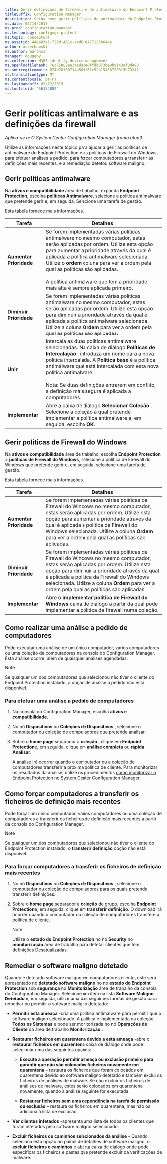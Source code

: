 ```yaml
---
title: Gerir definições de firewall e de antimalware do Endpoint Protection"
titleSuffix: Configuration Manager
description: Saiba como gerir políticas de antimalware do Endpoint Protection e políticas de Firewall do Windows no Microsoft System Center 2012 Configuration Manager.
ms.date: 02/14/2017
ms.prod: configuration-manager
ms.technology: configmgr-protect
ms.topic: conceptual
ms.assetid: 44ea03a1-f28d-401c-aed6-6477123b64ae
author: aczechowski
ms.author: aaroncz
manager: dougeby
ms.collection: M365-identity-device-management
ms.openlocfilehash: 76c75082ea3aedace6ffdb073be9b9143af8d498
ms.sourcegitcommit: 874d78f08714a509f61c52b154387268f5b73242
ms.translationtype: MT
ms.contentlocale: pt-PT
ms.lasthandoff: 02/12/2019
ms.locfileid: "56134889"
---
```

# <a name="manage-antimalware-policies-and-firewall-settings"></a>Gerir políticas antimalware e as definições da firewall

*Aplica-se a: O System Center Configuration Manager (ramo atual)*

Utilize as informações neste tópico para ajudar a gerir as políticas de antimalware do Endpoint Protection e as políticas de Firewall do Windows, para efetuar análises a pedido, para forçar computadores a transferir as definições mais recentes, e a remediação detetou software maligno.  


## <a name="manage-antimalware-policies"></a>Gerir políticas antimalware  
 Na **ativos e compatibilidade** área de trabalho, expanda **Endpoint Protection**, escolha **políticas Antimalware**, selecione a política antimalware que pretende gerir e, em seguida, Selecione uma tarefa de gestão.  

 Esta tabela fornece mais informações.  

|Tarefa|Detalhes|  
|----------|-------------|  
|**Aumentar Prioridade**|Se forem implementadas várias políticas antimalware no mesmo computador, estas serão aplicadas por ordem. Utilize esta opção para aumentar a prioridade através da qual é aplicada a política antimalware selecionada. Utilize o **ordem** coluna para ver a ordem pela qual as políticas são aplicadas.<br /><br /> A política antimalware que tem a prioridade mais alta é sempre aplicada primeiro.|  
|**Diminuir Prioridade**|Se forem implementadas várias políticas antimalware no mesmo computador, estas serão aplicadas por ordem. Utilize esta opção para diminuir a prioridade através da qual é aplicada a política antimalware selecionada. Utilize a coluna **Ordem** para ver a ordem pela qual as políticas são aplicadas.|  
|**Unir**|Intercala as duas políticas antimalware selecionadas. Na caixa de diálogo **Políticas de Intercalação** , introduza um nome para a nova política intercalada. A **Política base** é a política antimalware que está intercalada com esta nova política antimalware.<br /><br /> Nota: Se duas definições entrarem em conflito, a definição mais segura é aplicada a computadores.|  
|**Implementar**|Abre a caixa de diálogo **Selecionar Coleção** . Selecione a coleção à qual pretende implementar a política antimalware e, em seguida, escolha **OK**.|  

## <a name="manage-windows-firewall-policies"></a>Gerir políticas de Firewall do Windows  
 Na **ativos e compatibilidade** área de trabalho, escolha **Endpoint Protection** > **políticas de Firewall do Windows**, selecione a política de Firewall do Windows que pretende gerir e, em seguida, selecione uma tarefa de gestão.  

 Esta tabela fornece mais informações.  

|Tarefa|Detalhes|  
|----------|-------------|  
|**Aumentar Prioridade**|Se forem implementadas várias políticas de Firewall do Windows no mesmo computador, estas serão aplicadas por ordem. Utilize esta opção para aumentar a prioridade através da qual é aplicada a política de Firewall do Windows selecionada. Utilize a coluna **Ordem** para ver a ordem pela qual as políticas são aplicadas.|  
|**Diminuir Prioridade**|Se forem implementadas várias políticas de Firewall do Windows no mesmo computador, estas serão aplicadas por ordem. Utilize esta opção para diminuir a prioridade através da qual é aplicada a política da Firewall do Windows selecionada. Utilize a coluna **Ordem** para ver a ordem pela qual as políticas são aplicadas.|  
|**Implementar**|Abre o **implementar política de Firewall do Windows** caixa de diálogo a partir da qual pode implementar a política de firewall numa coleção.|  

## <a name="how-to-perform-an-on-demand-scan-of-computers"></a>Como realizar uma análise a pedido de computadores  
 Pode executar uma análise de um único computador, vários computadores ou uma coleção de computadores na consola do Configuration Manager. Esta análise ocorre, além de quaisquer análises agendadas.

> [!NOTE]  
>  Se qualquer um dos computadores que selecionou não tiver o cliente do Endpoint Protection instalado, a opção de análise a pedido não está disponível.  

### <a name="to-perform-an-on-demand-scan-of-computers"></a>Para efetuar uma análise a pedido de computadores  

1. Na consola do Configuration Manager, escolha **ativos e compatibilidade**.  

2. No nó **Dispositivos** ou **Coleções de Dispositivos** , selecione o computador ou coleção de computadores que pretende analisar.  

3. Sobre o **home page** separador a **coleção** , clique em **Endpoint Protection**e, em seguida, clique em **análise completa** ou **rápida Analisar**.  

   A análise irá ocorrer quando o computador ou a coleção de computadores transferir a próxima política de cliente. Para monitorizar os resultados da análise, utilize os procedimentos [como monitorizar o Endpoint Protection no System Center Configuration Manager](../../protect/deploy-use/monitor-endpoint-protection.md).  

## <a name="how-to-force-computers-to-download-the-latest-definition-files"></a>Como forçar computadores a transferir os ficheiros de definição mais recentes  
 Pode forçar um único computador, vários computadores ou uma coleção de computadores a transferir os ficheiros de definição mais recentes a partir da consola do Configuration Manager.  

> [!NOTE]  
>  Se qualquer um dos computadores que selecionou não tiver o cliente do Endpoint Protection instalado, o **transferir definição** opção não está disponível.  

### <a name="to-force-computers-to-download-the-latest-definition-files"></a>Para forçar computadores a transferir os ficheiros de definição mais recentes  

1.  No nó **Dispositivos** ou **Coleções de Dispositivos** , selecione o computador ou coleção de computadores para os quais pretende transferir definições.  

2.  Sobre o **home page** separador a **coleção** de grupo, escolha **Endpoint Protection**e, em seguida, clique em **transferir definição**. O download irá ocorrer quando o computador ou coleção de computadores transfere a política de cliente.  

    > [!NOTE]  
    >  Utilize o **estado do Endpoint Protection** no nó **Security** no **monitorização** área de trabalho para detetar clientes que têm definições Desatualizadas.  

## <a name="remediate-detected-malware"></a>Remediar o software maligno detetado  
 Quando é detetado software maligno em computadores cliente, este será apresentado no **detetado software maligno** no nó **estado do Endpoint Protection** sob **segurança** no  **Monitorização** área de trabalho da consola do Configuration Manager. Selecione um item na lista **Software Maligno Detetado** e, em seguida, utilize uma das seguintes tarefas de gestão para remediar ou permitir o software maligno detetado:  

-   **Permitir esta ameaça** -cria uma política antimalware para permitir que o software maligno selecionado. A política é implementada na coleção **Todos os Sistemas** e pode ser monitorizada no nó **Operações de Cliente** da área de trabalho **Monitorização** .  

-   **Restaurar ficheiros em quarentena devido a esta ameaça** -abre o **restaurar ficheiros em quarentena** caixa de diálogo onde pode selecionar uma das seguintes opções:  

    -   **Execute a operação permitir ameaça ou exclusão primeiro para garantir que não são colocados ficheiros novamente em quarentena** – restaura os ficheiros que foram colocados em quarentena devido ao software maligno detetado e também exclui os ficheiros de análises de malware. Se não excluir os ficheiros de análises de malware, estes serão colocados em quarentena novamente, quando a análise seguinte for executada.  

    -   **Restaurar ficheiros sem uma dependência na tarefa de permissão ou exclusão** – restaura os ficheiros em quarentena, mas não os adiciona à lista de exclusão.  

-   **Ver clientes infetados** -apresenta uma lista de todos os clientes que foram infetados pelo software maligno selecionado.  

-   **Excluir ficheiros ou caminhos selecionados da análise** - Quando seleciona esta opção no painel de detalhes de software maligno, o **excluir ficheiros e caminhos** é aberta caixa de diálogo onde pode especificar os ficheiros e pastas que pretende excluir da verificações de malware.
